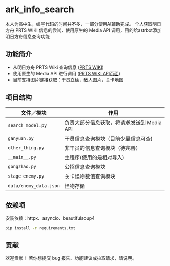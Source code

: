 # ark_info_search

本人为高中生，编写代码的时间并不多，一部分使用AI辅助完成。
个人获取明日方舟 PRTS WIKI 信息的尝试，使用原生的 Media API 调用，目的给astrbot添加明日方舟信息查询功能

## 功能简介

- 从明日方舟 PRTS Wiki 查询信息 ([PRTS WIKI][2])
- 使用原生的 Media API 进行调用 ([PRTS WIKI API页面][3])
- 目前支持图片链接获取：干员立绘，敌人图片，关卡地图

## 项目结构

| 文件／模块                  | 作用                         |
|------------------------|----------------------------|
| `search_model.py`      | 负责大部分信息获取，将请求发送到 Media API |
| `ganyuan.py`           | 干员信息查询模块（目前少量信息可查)         |
| `other_thing.py`       | 非干员的信息查询模块（待完善）            |
| `__main__.py`          | 主程序(使用的是相对导入)              |
| `gongzhao.py`          | 公招信息查询模块                   |
| `stage_enemy.py`       | 关卡怪物数值查询模块                 |
| `data/enemy_data.json` | 怪物存储                       |

## 依赖项

安装依赖：httpx、asyncio、beautifulsoup4

```bash
pip install -r requirements.txt
```

## 贡献

欢迎贡献！ 若你想提交 bug 报告、功能建议或拉取请求，请说明。

[2]: https://prts.wiki/w/%E9%A6%96%E9%A1%B5 "PRTS WIKI 首页"

[3]: https://prts.wiki/api.php "PRTS WIKI API页面"